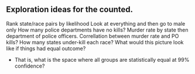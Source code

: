 ## Exploration ideas for the counted.

Rank state/race pairs by likelihood
Look at everything and then go to male only
How many police departments have no kills?
Murder rate by state then department of police officers.
Correllation between murder rate and PO kills?
How many states under-kill each race?
What would this picture look like if things had equal outcome?
- That is, what is the space where all groups are statistically equal at 
99% confidence?
